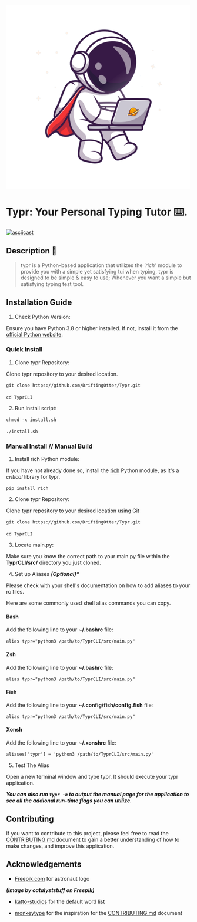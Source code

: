 <img src="https://github.com/DriftingOtter/Typr/blob/main/assets/Typr_Astro.png" alt="Typr logo of an astronaut using a keyboard" width="500" height="500">

# Typr: Your Personal Typing Tutor :keyboard:.
[![asciicast](https://asciinema.org/a/617774.svg)](https://asciinema.org/a/617774)

## Description 📜 
> typr is a Python-based application that utilizes the *'rich'* module to provide you with a simple yet satisfying tui when typing, typr is designed to be simple & easy to use; Whenever you want a simple but satisfying typing test tool.

## Installation Guide

1. Check Python Version:

Ensure you have Python 3.8 or higher installed. If not, install it from the [official Python website](https://www.python.org/).

### Quick Install

1. Clone typr Repository:

Clone typr repository to your desired location.

```
git clone https://github.com/DriftingOtter/Typr.git

cd TyprCLI
```

2. Run install script:

```
chmod -x install.sh

./install.sh
```

### Manual Install // Manual Build

1. Install rich Python module:

If you have not already done so, install the [rich](https://pypi.org/project/rich/) Python module, as it's a *critical* library for typr.

```
pip install rich
```

2. Clone typr Repository:

Clone typr repository to your desired location using Git

```
git clone https://github.com/DriftingOtter/Typr.git

cd TyprCLI
```

3. Locate main.py:

Make sure you know the correct path to your main.py file within the __TyprCLI/src/__ directory you just cloned.

4. Set up Aliases ___(Optional)*___

Please check with your shell's documentation on how to add aliases to your rc files.

Here are some commonly used shell alias commands you can copy.

#### Bash
Add the following line to your __~/.bashrc__ file:

```
alias typr="python3 /path/to/TyprCLI/src/main.py"
```

#### Zsh
Add the following line to your __~/.bashrc__ file:

```
alias typr="python3 /path/to/TyprCLI/src/main.py"
```

#### Fish
Add the following line to your __~/.config/fish/config.fish__ file:

```
alias typr="python3 /path/to/TyprCLI/src/main.py"
```

#### Xonsh
Add the following line to your __~/.xonshrc__ file:

```
aliases['typr'] = 'python3 /path/to/TyprCLI/src/main.py'
```

5. Test The Alias

Open a new terminal window and type typr. It should execute your typr application.

___You can also run ```typr -h``` to output the manual page for the application to see all the addional run-time flags you can utilize.___

## Contributing

If you want to contribute to this project, please feel free to read the [CONTRIBUTING.md](./CONTRIBUTING.md) document to gain a better understanding of how to make changes, and improve this application.

## Acknowledgements
- [Freepik.com](https://www.freepik.com/free-vector/cute-astronaut-working-with-laptop-space-cartoon-vector-icon-illustration-science-technology_42161336.htm#query=keyboard&position=13&from_view=search&track=sph) for astronaut logo

___(Image by catalyststuff on Freepik)___

- [katto-studios](https://github.com/katto-studios/loki) for the default word list

- [monkeytype](https://github.com/monkeytypegame/monkeytype) for the inspiration for the [CONTRIBUTING.md](./CONTRIBUTING.md) document

